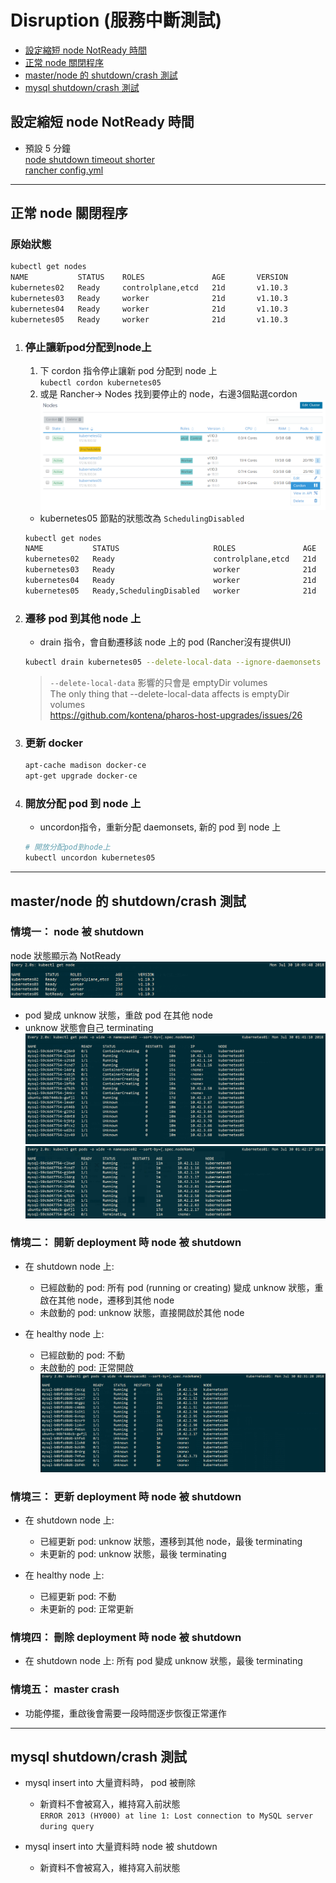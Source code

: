# Disruption (服務中斷測試)
- [設定縮短 node NotReady 時間](#設定縮短-node-NotReady-時間)
- [正常 node 關閉程序](#正常-node-關閉程序)
- [master/node 的 shutdown/crash 測試](#masternode-的-shutdowncrash-測試)
- [mysql shutdown/crash 測試](#mysql-shutdowncrash-測試)


## 設定縮短 node NotReady 時間
- 預設 5 分鐘  
[node shutdown timeout shorter](
https://stackoverflow.com/questions/47317682/kubernetes-node-shutdown-crash-recovery)  
[rancher config.yml](
https://gist.github.com/superseb/a9925c465b42bc5001b94c4ec241265a)
---
<!-- PodDisruptionBudget -->
## 正常 node 關閉程序
### 原始狀態
```bash
kubectl get nodes
NAME           STATUS    ROLES               AGE       VERSION
kubernetes02   Ready     controlplane,etcd   21d       v1.10.3
kubernetes03   Ready     worker              21d       v1.10.3
kubernetes04   Ready     worker              21d       v1.10.3
kubernetes05   Ready     worker              21d       v1.10.3
```

1. ### 停止讓新pod分配到node上
    1.  下 cordon 指令停止讓新 pod 分配到 node 上  
`kubectl cordon kubernetes05`
    2.  或是 Rancher-> Nodes 找到要停止的 node，右邊3個點選cordon
![](Disruption/10.PNG)

    - kubernetes05 節點的狀態改為 `SchedulingDisabled`
    ```bash
    kubectl get nodes
    NAME           STATUS                     ROLES               AGE       VERSION
    kubernetes02   Ready                      controlplane,etcd   21d       v1.10.3
    kubernetes03   Ready                      worker              21d       v1.10.3
    kubernetes04   Ready                      worker              21d       v1.10.3
    kubernetes05   Ready,SchedulingDisabled   worker              21d       v1.10.3
    ```

2. ### 遷移 pod 到其他 node 上
    - drain 指令，會自動遷移該 node 上的 pod (Rancher沒有提供UI)
    ```bash
    kubectl drain kubernetes05 --delete-local-data --ignore-daemonsets
    ```
    >`--delete-local-data` 影響的只會是 emptyDir volumes  
    The only thing that --delete-local-data affects is emptyDir volumes  
    https://github.com/kontena/pharos-host-upgrades/issues/26

3. ### 更新 docker
    ```bash
    apt-cache madison docker-ce
    apt-get upgrade docker-ce
    ```

4. ### 開放分配 pod 到 node 上
    - uncordon指令，重新分配 daemonsets, 新的 pod 到 node 上
    ```bash
    # 開放分配pod到node上
    kubectl uncordon kubernetes05
    ```


---
## master/node 的 shutdown/crash 測試
### 情境一： node 被 shutdown
node 狀態顯示為 NotReady
![](Disruption/8.PNG)
- pod 變成 unknow 狀態，重啟 pod 在其他 node 
- unknow 狀態會自己 terminating  
![](Disruption/4.PNG)
![](Disruption/5.PNG)


### 情境二： 開新 deployment 時 node 被 shutdown 
- 在 shutdown node 上: 
    - 已經啟動的 pod: 所有 pod (running or creating) 變成 unknow 狀態，重啟在其他 node，遷移到其他 node
    - 未啟動的 pod: unknow 狀態，直接開啟於其他 node

- 在 healthy node 上: 
    - 已經啟動的 pod: 不動
    - 未啟動的 pod: 正常開啟  
![](Disruption/6.PNG)



### 情境三： 更新 deployment 時 node 被 shutdown
- 在 shutdown node 上: 
    - 已經更新 pod: unknow 狀態，遷移到其他 node，最後 terminating
    - 未更新的 pod: unknow 狀態，最後 terminating

- 在 healthy node 上: 
    - 已經更新 pod: 不動
    - 未更新的 pod: 正常更新

### 情境四： 刪除 deployment 時 node 被 shutdown
- 在 shutdown node 上: 所有 pod 變成 unknow 狀態，最後 terminating

### 情境五： master crash
- 功能停擺，重啟後會需要一段時間逐步恢復正常運作

---
## mysql shutdown\/crash 測試
- mysql insert into 大量資料時， pod 被刪除
    - 新資料不會被寫入，維持寫入前狀態  
    `ERROR 2013 (HY000) at line 1: Lost connection to MySQL server during query`

- mysql insert into 大量資料時 node 被 shutdown
    - 新資料不會被寫入，維持寫入前狀態

